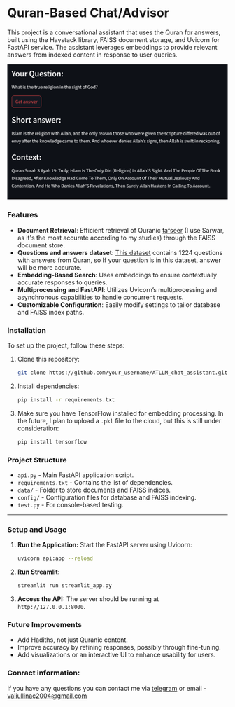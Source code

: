 # Quran-Based Chat/Advisor

This project is a conversational assistant that uses the Quran for answers, built using the Haystack library, FAISS document storage, and Uvicorn for FastAPI service. The assistant leverages embeddings to provide relevant answers from indexed content in response to user queries.

![](example/example_with_front.png) <!-- Placeholder for image -->

### Features

- **Document Retrieval**: Efficient retrieval of Quranic [tafseer](https://huggingface.co/datasets/M-AI-C/quran_tafseer) (I use Sarwar, as it's the most accurate according to my studies) through the FAISS document store.
- **Questions and answers dataset**: [This dataset](https://huggingface.co/datasets/nazimali/quran-question-answer-context) contains 1224 questions with answers from Quran, so If your question is in this dataset, answer will be more accurate.
- **Embedding-Based Search**: Uses embeddings to ensure contextually accurate responses to queries.
- **Multiprocessing and FastAPI**: Utilizes Uvicorn’s multiprocessing and asynchronous capabilities to handle concurrent requests.
- **Customizable Configuration**: Easily modify settings to tailor database and FAISS index paths.

### Installation

To set up the project, follow these steps:

1. Clone this repository:
   ```bash
   git clone https://github.com/your_username/ATLLM_chat_assistant.git
   ```
   
2. Install dependencies:
   ```bash
   pip install -r requirements.txt
   ```
   
3. Make sure you have TensorFlow installed for embedding processing. In the future, I plan to upload a `.pkl` file to the cloud, but this is still under consideration:
   ```bash
   pip install tensorflow
   ```

### Project Structure

- `api.py` - Main FastAPI application script.
- `requirements.txt` - Contains the list of dependencies.
- `data/` - Folder to store documents and FAISS indices.
- `config/` - Configuration files for database and FAISS indexing.
- `test.py` - For console-based testing.

---

### Setup and Usage
 
1. **Run the Application:**
   Start the FastAPI server using Uvicorn:
   ```bash
   uvicorn api:app --reload
   ```
2. **Run Streamlit:**
   ```bash
   streamlit run streamlit_app.py
   ```
3. **Access the API:**
   The server should be running at `http://127.0.0.1:8000`.

### Future Improvements

- Add Hadiths, not just Quranic content.
- Improve accuracy by refining responses, possibly through fine-tuning.
- Add visualizations or an interactive UI to enhance usability for users.

### Conract information:
If you have any questions you can contact me via [telegram](https://t.me/Chehmet) or email - valiullinac2004@gmail.com
